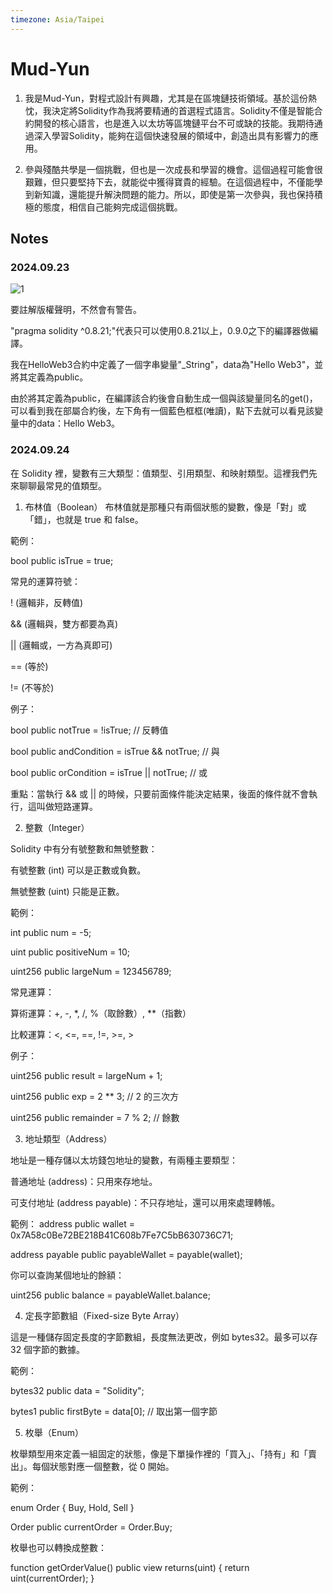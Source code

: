 ```yaml
---
timezone: Asia/Taipei
---
```


# Mud-Yun

1. 我是Mud-Yun，對程式設計有興趣，尤其是在區塊鏈技術領域。基於這份熱忱，我決定將Solidity作為我將要精通的首選程式語言。Solidity不僅是智能合約開發的核心語言，也是進入以太坊等區塊鏈平台不可或缺的技能。我期待通過深入學習Solidity，能夠在這個快速發展的領域中，創造出具有影響力的應用。

2. 參與殘酷共學是一個挑戰，但也是一次成長和學習的機會。這個過程可能會很艱難，但只要堅持下去，就能從中獲得寶貴的經驗。在這個過程中，不僅能學到新知識，還能提升解決問題的能力。所以，即使是第一次參與，我也保持積極的態度，相信自己能夠完成這個挑戰。
   
## Notes

<!-- Content_START -->
### 2024.09.23
![1](https://github.com/user-attachments/assets/1019707a-2710-4d1d-a1e2-0b07c68db484)

要註解版權聲明，不然會有警告。

"pragma solidity ^0.8.21;"代表只可以使用0.8.21以上，0.9.0之下的編譯器做編譯。

我在HelloWeb3合約中定義了一個字串變量"_String"，data為"Hello Web3"，並將其定義為public。

由於將其定義為public，在編譯該合約後會自動生成一個與該變量同名的get()，可以看到我在部屬合約後，左下角有一個藍色框框(唯讀)，點下去就可以看見該變量中的data：Hello Web3。


### 2024.09.24

在 Solidity 裡，變數有三大類型：值類型、引用類型、和映射類型。這裡我們先來聊聊最常見的值類型。


1. 布林值（Boolean）
布林值就是那種只有兩個狀態的變數，像是「對」或「錯」，也就是 true 和 false。


範例：

bool public isTrue = true;

常見的運算符號：


! (邏輯非，反轉值)

&& (邏輯與，雙方都要為真)

|| (邏輯或，一方為真即可)

== (等於)

!= (不等於)


例子：

bool public notTrue = !isTrue;  // 反轉值

bool public andCondition = isTrue && notTrue;  // 與

bool public orCondition = isTrue || notTrue;  // 或

重點：當執行 && 或 || 的時候，只要前面條件能決定結果，後面的條件就不會執行，這叫做短路運算。


2. 整數（Integer）
   
Solidity 中有分有號整數和無號整數：

有號整數 (int) 可以是正數或負數。

無號整數 (uint) 只能是正數。


範例：

int public num = -5;

uint public positiveNum = 10;

uint256 public largeNum = 123456789;


常見運算：

算術運算：+, -, *, /, %（取餘數）, **（指數）

比較運算：<, <=, ==, !=, >=, >


例子：

uint256 public result = largeNum + 1;

uint256 public exp = 2 ** 3;  // 2 的三次方

uint256 public remainder = 7 % 2;  // 餘數


3. 地址類型（Address）
   
地址是一種存儲以太坊錢包地址的變數，有兩種主要類型：

普通地址 (address)：只用來存地址。

可支付地址 (address payable)：不只存地址，還可以用來處理轉帳。


範例：
address public wallet = 0x7A58c0Be72BE218B41C608b7Fe7C5bB630736C71;

address payable public payableWallet = payable(wallet);


你可以查詢某個地址的餘額：

uint256 public balance = payableWallet.balance;


4. 定長字節數組（Fixed-size Byte Array）

這是一種儲存固定長度的字節數組，長度無法更改，例如 bytes32。最多可以存 32 個字節的數據。

範例：

bytes32 public data = "Solidity";

bytes1 public firstByte = data[0];  // 取出第一個字節


5. 枚舉（Enum）

枚舉類型用來定義一組固定的狀態，像是下單操作裡的「買入」、「持有」和「賣出」。每個狀態對應一個整數，從 0 開始。


範例：

enum Order { Buy, Hold, Sell }

Order public currentOrder = Order.Buy;


枚舉也可以轉換成整數：

function getOrderValue() public view returns(uint) {
    return uint(currentOrder);
}

<!-- Content_END -->
